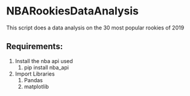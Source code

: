 # NBARookiesDataAnalysis

This script does a data analysis on the 30 most popular rookies of 2019

## Requirements:
1. Install the nba api used 
    1. pip install nba_api
2. Import Libraries
    1. Pandas
    1. matplotlib
